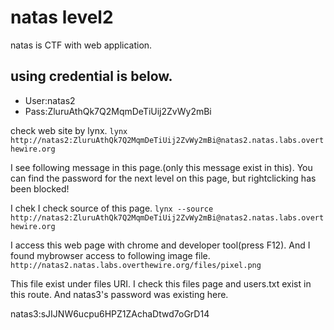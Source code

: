 # natas level2
natas is CTF with web application.

## using credential is below.
- User:natas2
- Pass:ZluruAthQk7Q2MqmDeTiUij2ZvWy2mBi

check web site by lynx.
`lynx http://natas2:ZluruAthQk7Q2MqmDeTiUij2ZvWy2mBi@natas2.natas.labs.overthewire.org`

I see following message in this page.(only this message exist in this).
You can find the password for the next level on this page, but rightclicking has been blocked!

I chek
I check source of this page.
`lynx --source http://natas2:ZluruAthQk7Q2MqmDeTiUij2ZvWy2mBi@natas2.natas.labs.overthewire.org`

I access this web page with chrome and developer tool(press F12).
And I found mybrowser access to following image file.
`http://natas2.natas.labs.overthewire.org/files/pixel.png`

This file exist under files URI. I check this files page and users.txt exist in this route.
And natas3's password was existing here.

natas3:sJIJNW6ucpu6HPZ1ZAchaDtwd7oGrD14

